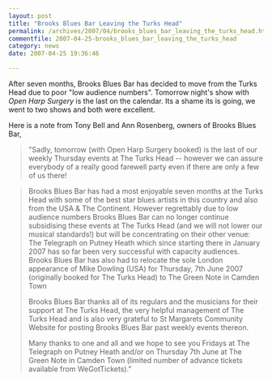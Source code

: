```yaml
---
layout: post
title: "Brooks Blues Bar Leaving the Turks Head"
permalink: /archives/2007/04/brooks_blues_bar_leaving_the_turks_head.html
commentfile: 2007-04-25-brooks_blues_bar_leaving_the_turks_head
category: news
date: 2007-04-25 19:36:46

---
```


After seven months, Brooks Blues Bar has decided to move from the Turks Head due to poor "low audience numbers". Tomorrow night's show with *Open Harp Surgery* is the last on the calendar. Its a shame its is going, we went to two shows and both were excellent.

Here is a note from Tony Bell and Ann Rosenberg, owners of Brooks Blues Bar,

> "Sadly, tomorrow (with Open Harp Surgery booked) is the last of our weekly Thursday events at The Turks Head -- however we can assure everybody of a really good farewell party even if there are only a few of us there!

> Brooks Blues Bar has had a most enjoyable seven months at the Turks Head with some of the best star blues artists in this country and also from the USA & The Continent. However regrettably due to low audience numbers Brooks Blues Bar can no longer continue subsidising these events at The Turks Head (and we will not lower our musical standards!) but will be concentrating on their other venue: The Telegraph on Putney Heath which since starting there in January 2007 has so far been very successful with capacity audiences. Brooks Blues Bar has also had to relocate the sole London appearance of Mike Dowling (USA) for Thursday, 7th June 2007 (originally booked for The Turks Head) to The Green Note in Camden Town
> 
>  Brooks Blues Bar thanks all of its regulars and the musicians for their support at The Turks Head, the very helpful management of The Turks Head and is also very grateful to St Margarets Community Website for posting Brooks Blues Bar past weekly events thereon.
> 
> Many thanks to one and all and we hope to see you Fridays at The Telegraph on Putney Heath and/or on Thursday 7th June at The Green Note in Camden Town (limited number of advance tickets available from WeGotTickets)."
